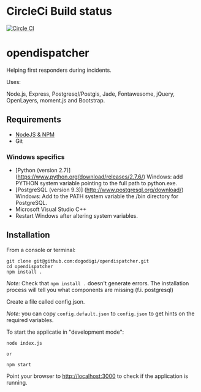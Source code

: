 # CircleCi Build status

[![Circle CI](https://circleci.com/gh/dogodigi/opendispatcher.svg?style=svg)](https://circleci.com/gh/dogodigi/opendispatcher)

# opendispatcher

Helping first responders during incidents.

Uses:

Node.js, Express, Postgresql/Postgis, Jade, Fontawesome, jQuery, OpenLayers, moment.js and Bootstrap.

## Requirements

* [NodeJS & NPM](http://nodejs.org/download)
* Git

### Windows specifics
* [Python (version 2.7)] (https://www.python.org/download/releases/2.7.6/) Windows: add PYTHON system variable pointing to the full path to python.exe.
* [PostgreSQL (version 9.3)] (http://www.postgresql.org/download/) Windows: Add to the PATH system variable the /bin directory for PostgreSQL.
* Microsoft Visual Studio C++
* Restart Windows after altering system variables.

## Installation

From a console or terminal:

    git clone git@github.com:dogodigi/opendispatcher.git
    cd opendispatcher
    npm install .
    
*Note:* Check that `npm install .` doesn't generate errors. The installation
 process will tell you what components are missing (f.i. postgresql)

Create a file called config.json.

*Note:* you can copy `config.default.json` to `config.json` to get hints on the required variables.

To start the applicatie in "development mode":

    node index.js

    or

    npm start

Point your browser to [http://localhost:3000](http://localhost:3000) to check if the application is running.
